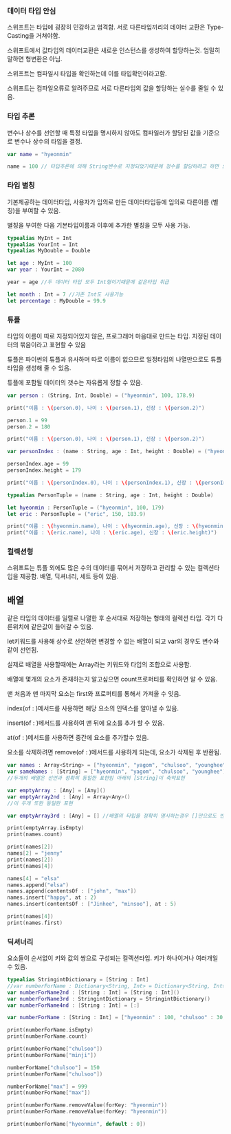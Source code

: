<h3>데이터 타입 안심</h3>

스위프트는 타입에 굉장히 민감하고 엄격함. 서로 다른타입끼리의 데이터 교환은 Type-Casting을 거쳐야함.

스위프트에서 값타입의 데이터교환은 새로운 인스턴스를 생성하여 할당하는것. 엄밀히 말하면 형변환은 아님.

스위프트는 컴파일시 타입을 확인하는데 이를 타입확인이라고함.

스위프트는 컴파일오류로 알려주므로 서로 다른타입의 값을 할당하는 실수를 줄일 수 있음.

<h3>타입 추론</h3>

변수나 상수를 선언할 때 특정 타입을 명시하지 않아도 컴파일러가 할당된 값을 기준으로 변수나 상수의 타입을 결정.

```swift
var name = "hyeonmin"

name = 100 // 타입추론에 의해 String변수로 지정되었기때문에 정수를 할당하려고 하면 오류가 발생됨.
```

<h3>타입 별칭</h3>

기본제공하는 데이터타입, 사용자가 임의로 만든 데이터타입등에 임의로 다른이름 (별칭)을 부여할 수 있음.

별칭을 부여한 다음 기본타입이름과 이후에 추가한 별칭을 모두 사용 가능.

```swift
typealias MyInt = Int
typealias YourInt = Int
typealias MyDouble = Double

let age : MyInt = 100
var year : YourInt = 2080

year = age //두 데이터 타입 모두 Int형이기때문에 같은타입 취급

let month : Int = 7 //기존 Int도 사용가능
let percentage : MyDouble = 99.9
```

<h3>튜플</h3>

타입의 이름이 따로 지정되어있지 않은, 프로그래머 마음대로 만드는 타입. 지정된 데이터의 묶음이라고 표현할 수 있음

튜플은 파이썬의 튜플과 유사하며 따로 이름이 없으므로 일정타입의 나열만으로도 튜플타입을 생성해 줄 수 있음.

튜플에 포함될 데이터의 갯수는 자유롭게 정할 수 있음.

```swift
var person : (String, Int, Double) = ("hyeonmin", 100, 178.9)

print("이름 : \(person.0), 나이 : \(person.1), 신장 : \(person.2)")

person.1 = 99
person.2 = 180

print("이름 : \(person.0), 나이 : \(person.1), 신장 : \(person.2)")

var personIndex : (name : String, age : Int, height : Double) = ("hyeonmin", 100, 178.9)

personIndex.age = 99
personIndex.height = 179

print("이름 : \(personIndex.0), 나이 : \(personIndex.1), 신장 : \(personIndex.2)")

typealias PersonTuple = (name : String, age : Int, height : Double)

let hyeonmin : PersonTuple = ("hyeonmin", 100, 179)
let eric : PersonTuple = ("eric", 150, 183.9)

print("이름 : \(hyeonmin.name), 나이 : \(hyeonmin.age), 신장 : \(hyeonmin.height)")
print("이름 : \(eric.name), 나이 : \(eric.age), 신장 : \(eric.height)")
```

<h3>컬렉션형</h3> 

스위프트는 튜플 외에도 많은 수의 데이터를 묶어서 저장하고 관리할 수 있는 컬렉션타입을 제공함. 배열, 딕셔너리, 세트 등이 있음.

<h2>배열</h2>

같은 타입의 데이터를 일렬로 나열한 후 순서대로 저장하는 형태의 컬렉션 타입. 각기 다른위치에 같은값이 들어갈 수 있음.

let키워드를 사용해 상수로 선언하면 변경할 수 없는 배열이 되고 var의 경우도 변수와 같이 선언됨.

실제로 배열을 사용할때에는 Array라는 키워드와 타입의 조합으로 사용함.

배열에 몇개의 요소가 존재하는지 알고싶으면 count프로퍼티를 확인하면 알 수 있음.

맨 처음과 맨 마지막 요소는 first와 프로퍼티를 통해서 가져올 수 잇음. 

index(of : )메서드를 사용하면 해당 요소의 인덱스를 알아낼 수 있음.

insert(of : )메서드를 사용하여 맨 뒤에 요소를 추가 할 수 있음.

at(of : )메서드를 사용하면 중간에 요소를 추가할수 있음.

요소를 삭제하려면 remove(of : )메서드를 사용하게 되는데, 요소가 삭제된 후 반환됨.

```swift
var names : Array<String> = ["hyeonmin", "yagom", "chulsoo", "younghee"]
var sameNames : [String] = ["hyeonmin", "yagom", "chulsoo", "younghee"]
//두개의 배열은 선언과 정확히 동일한 표현임 아래의 [String]이 축약표현

var emptyArray : [Any] = [Any]()
var emptyArray2nd : [Any] = Array<Any>()
//이 두개 또한 동일한 표현

var emptyArray3rd : [Any] = [] //배열의 타입을 정확히 명시하는경우 []만으로도 빈배열 생성 가능

print(emptyArray.isEmpty)
print(names.count)

print(names[2])
names[2] = "jenny"
print(names[2])
print(names[4])

names[4] = "elsa"
names.append("elsa")
names.append(contentsOf : ["john", "max"])
names.insert("happy", at : 2)
names.insert(contentsOf : ["Jinhee", "minsoo"], at : 5)

print(names[4])
print(names.first)
```

<h3>딕셔너리</h3>
요소들이 순서없이 키와 값의 쌍으로 구성되는 컬렉션타입. 키가 하나이거나 여러개일 수 있음.

```swift
typealias StringintDictionary = [String : Int]
//var numberForName : Dictionary<String, Int> = Dictionary<String, Int>()
var numberForName2nd : [String : Int] = [String : Int]()
var numberForName3rd : StringintDictionary = StringintDictionary()
var numberForName4nd : [String : Int] = [:]

var numberForName : [String : Int] = ["hyeonmin" : 100, "chulsoo" : 30, "jenny" : 20]

print(numberForName.isEmpty)
print(numberForName.count)

print(numberForName["chulsoo"])
print(numberForName["minji"])

numberForName["chulsoo"] = 150
print(numberForName["chulsoo"])

numberForName["max"] = 999
print(numberForName["max"])

print(numberForName.removeValue(forKey: "hyeonmin"))
print(numberForName.removeValue(forKey: "hyeonmin"))

print(numberForName["hyeonmin", default : 0])
```
